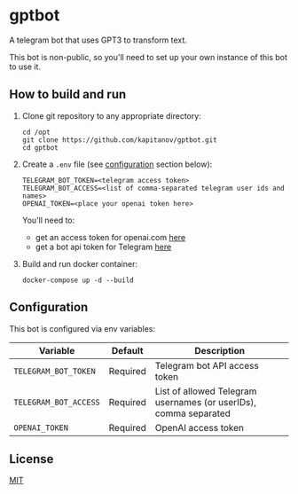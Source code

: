# gptbot

A telegram bot that uses GPT3 to transform text.

This bot is non-public, so you'll need to set up your own instance of this bot to use it.

## How to build and run

1. Clone git repository to any appropriate directory:

   ```shell
   cd /opt
   git clone https://github.com/kapitanov/gptbot.git
   cd gptbot
   ```

2. Create a `.env` file (see [configuration](#configuration) section below):

   ```env
   TELEGRAM_BOT_TOKEN=<telegram access token>
   TELEGRAM_BOT_ACCESS=<list of comma-separated telegram user ids and names>
   OPENAI_TOKEN=<place your openai token here>
   ```

   You'll need to:

    * get an access token for openai.com [here](https://platform.openai.com/account/api-keys)
    * get a bot api token for Telegram [here](http://t.me/BotFather)

3. Build and run docker container:

   ```shell
   docker-compose up -d --build
   ```

## Configuration

This bot is configured via env variables:

| Variable              | Default  | Description                                                      |
| --------------------- | -------- | ---------------------------------------------------------------- |
| `TELEGRAM_BOT_TOKEN`  | Required | Telegram bot API access token                                    |
| `TELEGRAM_BOT_ACCESS` | Required | List of allowed Telegram usernames (or userIDs), comma separated |
| `OPENAI_TOKEN`        | Required | OpenAI access token                                              |

## License

[MIT](LICENSE)
